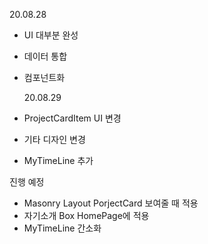 20.08.28

- UI 대부분 완성
- 데이터 통합
- 컴포넌트화

  20.08.29

- ProjectCardItem UI 변경
- 기타 디자인 변경
- MyTimeLine 추가

진행 예정

- Masonry Layout PorjectCard 보여줄 때 적용
- 자기소개 Box HomePage에 적용
- MyTimeLine 간소화
